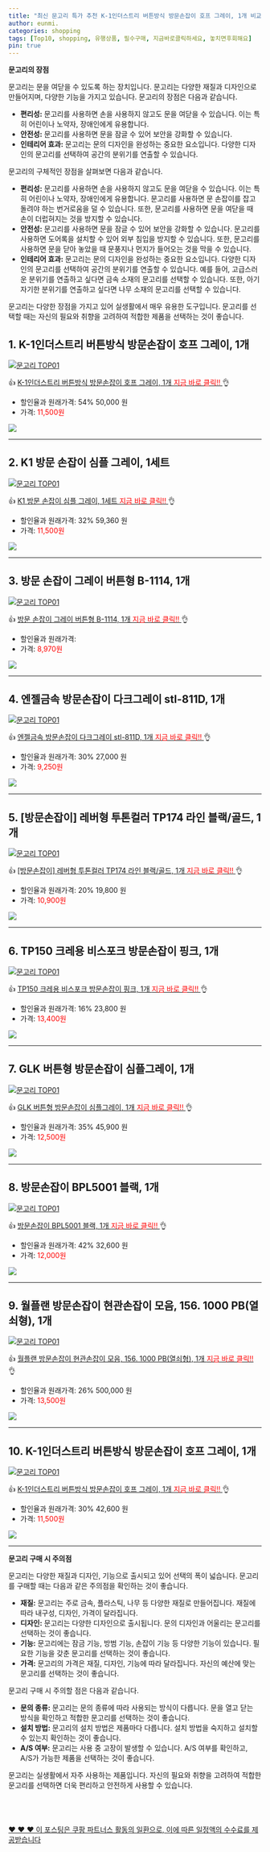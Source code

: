 ```yaml
---
title: "최신 문고리 특가 추천 K-1인더스트리 버튼방식 방문손잡이 호프 그레이, 1개 비교 장점"
author: eunmi.
categories: shopping
tags: [Top10, shopping, 유행상품, 필수구매, 지금바로클릭하세요, 놓치면후회해요]
pin: true
---
```

**문고리의 장점**

문고리는 문을 여닫을 수 있도록 하는 장치입니다. 문고리는 다양한 재질과 디자인으로 만들어지며, 다양한 기능을 가지고 있습니다. 문고리의 장점은 다음과 같습니다.

* **편리성:** 문고리를 사용하면 손을 사용하지 않고도 문을 여닫을 수 있습니다. 이는 특히 어린이나 노약자, 장애인에게 유용합니다.
* **안전성:** 문고리를 사용하면 문을 잠글 수 있어 보안을 강화할 수 있습니다.
* **인테리어 효과:** 문고리는 문의 디자인을 완성하는 중요한 요소입니다. 다양한 디자인의 문고리를 선택하여 공간의 분위기를 연출할 수 있습니다.

문고리의 구체적인 장점을 살펴보면 다음과 같습니다.

* **편리성:** 문고리를 사용하면 손을 사용하지 않고도 문을 여닫을 수 있습니다. 이는 특히 어린이나 노약자, 장애인에게 유용합니다. 문고리를 사용하면 문 손잡이를 잡고 돌려야 하는 번거로움을 덜 수 있습니다. 또한, 문고리를 사용하면 문을 여닫을 때 손이 더럽혀지는 것을 방지할 수 있습니다.
* **안전성:** 문고리를 사용하면 문을 잠글 수 있어 보안을 강화할 수 있습니다. 문고리를 사용하면 도어록을 설치할 수 있어 외부 침입을 방지할 수 있습니다. 또한, 문고리를 사용하면 문을 닫아 놓았을 때 문풍지나 먼지가 들어오는 것을 막을 수 있습니다.
* **인테리어 효과:** 문고리는 문의 디자인을 완성하는 중요한 요소입니다. 다양한 디자인의 문고리를 선택하여 공간의 분위기를 연출할 수 있습니다. 예를 들어, 고급스러운 분위기를 연출하고 싶다면 금속 소재의 문고리를 선택할 수 있습니다. 또한, 아기자기한 분위기를 연출하고 싶다면 나무 소재의 문고리를 선택할 수 있습니다.

문고리는 다양한 장점을 가지고 있어 실생활에서 매우 유용한 도구입니다. 문고리를 선택할 때는 자신의 필요와 취향을 고려하여 적합한 제품을 선택하는 것이 좋습니다.

   

## 1. K-1인더스트리 버튼방식 방문손잡이 호프 그레이, 1개

[![문고리 TOP01](https://thumbnail7.coupangcdn.com/thumbnails/remote/230x230ex/image/retail/images/2518012263379510-16bef69c-fa88-4bce-ac24-66554fa163e6.jpg)](https://link.coupang.com/re/AFFSDP?lptag=AF3617701&subid=GithubCoopas&pageKey=1175382107&traceid=V0-153&itemId=2154072063&vendorItemId=70152352732)


👍 [K-1인더스트리 버튼방식 방문손잡이 호프 그레이, 1개 <font color=red> 지금 바로 클릭!! </font> ](https://link.coupang.com/re/AFFSDP?lptag=AF3617701&subid=GithubCoopas&pageKey=1175382107&traceid=V0-153&itemId=2154072063&vendorItemId=70152352732) 👌 


- 할인율과 원래가격: 54%  50,000   원
- 가격: <span style='color:red'>11,500원</span>

[![](/discount_price.png)](https://link.coupang.com/re/AFFSDP?lptag=AF3617701&subid=GithubCoopas&pageKey=1175382107&traceid=V0-153&itemId=2154072063&vendorItemId=70152352732)

---


   

## 2. K1 방문 손잡이 심플 그레이, 1세트

[![문고리 TOP01](https://thumbnail8.coupangcdn.com/thumbnails/remote/230x230ex/image/retail/images/4274032256525022-eb2b7041-eb98-453c-b81b-6c24f3d9fe1c.jpg)](https://link.coupang.com/re/AFFSDP?lptag=AF3617701&subid=GithubCoopas&pageKey=200199075&traceid=V0-153&itemId=580995898&vendorItemId=4522639496)


👍 [K1 방문 손잡이 심플 그레이, 1세트 <font color=red> 지금 바로 클릭!! </font> ](https://link.coupang.com/re/AFFSDP?lptag=AF3617701&subid=GithubCoopas&pageKey=200199075&traceid=V0-153&itemId=580995898&vendorItemId=4522639496) 👌 


- 할인율과 원래가격: 32%  59,360   원
- 가격: <span style='color:red'>11,500원</span>

[![](/discount_price.png)](https://link.coupang.com/re/AFFSDP?lptag=AF3617701&subid=GithubCoopas&pageKey=200199075&traceid=V0-153&itemId=580995898&vendorItemId=4522639496)

---


   

## 3. 방문 손잡이 그레이 버튼형 B-1114, 1개

[![문고리 TOP01](https://thumbnail10.coupangcdn.com/thumbnails/remote/230x230ex/image/retail/images/2517946022043387-22c09cd5-2795-4bf0-adc6-41a9f9c5d8e0.jpg)](https://link.coupang.com/re/AFFSDP?lptag=AF3617701&subid=GithubCoopas&pageKey=5399436804&traceid=V0-153&itemId=8074082323&vendorItemId=75362465979)


👍 [방문 손잡이 그레이 버튼형 B-1114, 1개 <font color=red> 지금 바로 클릭!! </font> ](https://link.coupang.com/re/AFFSDP?lptag=AF3617701&subid=GithubCoopas&pageKey=5399436804&traceid=V0-153&itemId=8074082323&vendorItemId=75362465979) 👌 


- 할인율과 원래가격: 
- 가격: <span style='color:red'>8,970원</span>

[![](/discount_price.png)](https://link.coupang.com/re/AFFSDP?lptag=AF3617701&subid=GithubCoopas&pageKey=5399436804&traceid=V0-153&itemId=8074082323&vendorItemId=75362465979)

---


   

## 4. 엔젤금속 방문손잡이 다크그레이 stl-811D, 1개

[![문고리 TOP01](https://thumbnail6.coupangcdn.com/thumbnails/remote/230x230ex/image/retail/images/2021/04/06/12/9/d82e5cac-c3ee-4fdf-a0c4-d84af07785eb.jpg)](https://link.coupang.com/re/AFFSDP?lptag=AF3617701&subid=GithubCoopas&pageKey=2087516486&traceid=V0-153&itemId=3545917207&vendorItemId=74943849437)


👍 [엔젤금속 방문손잡이 다크그레이 stl-811D, 1개 <font color=red> 지금 바로 클릭!! </font> ](https://link.coupang.com/re/AFFSDP?lptag=AF3617701&subid=GithubCoopas&pageKey=2087516486&traceid=V0-153&itemId=3545917207&vendorItemId=74943849437) 👌 


- 할인율과 원래가격: 30%  27,000   원
- 가격: <span style='color:red'>9,250원</span>

[![](/discount_price.png)](https://link.coupang.com/re/AFFSDP?lptag=AF3617701&subid=GithubCoopas&pageKey=2087516486&traceid=V0-153&itemId=3545917207&vendorItemId=74943849437)

---


   

## 5. [방문손잡이] 레버형 투톤컬러 TP174 라인 블랙/골드, 1개

[![문고리 TOP01](https://thumbnail10.coupangcdn.com/thumbnails/remote/230x230ex/image/vendor_inventory/a066/c6f1281d9a25d889fbd53729979293706d7025bc4f3f17164728eb986943.png)](https://link.coupang.com/re/AFFSDP?lptag=AF3617701&subid=GithubCoopas&pageKey=6215092919&traceid=V0-153&itemId=12408261651&vendorItemId=79677732180)


👍 [[방문손잡이] 레버형 투톤컬러 TP174 라인 블랙/골드, 1개 <font color=red> 지금 바로 클릭!! </font> ](https://link.coupang.com/re/AFFSDP?lptag=AF3617701&subid=GithubCoopas&pageKey=6215092919&traceid=V0-153&itemId=12408261651&vendorItemId=79677732180) 👌 


- 할인율과 원래가격: 20%  19,800   원
- 가격: <span style='color:red'>10,900원</span>

[![](/discount_price.png)](https://link.coupang.com/re/AFFSDP?lptag=AF3617701&subid=GithubCoopas&pageKey=6215092919&traceid=V0-153&itemId=12408261651&vendorItemId=79677732180)

---


   

## 6. TP150 크레용 비스포크 방문손잡이 핑크, 1개

[![문고리 TOP01](https://thumbnail7.coupangcdn.com/thumbnails/remote/230x230ex/image/vendor_inventory/0405/67c90d6d32209f5b1d4330420638fd98256387fa87c727f71a84334eb87c.png)](https://link.coupang.com/re/AFFSDP?lptag=AF3617701&subid=GithubCoopas&pageKey=6306449731&traceid=V0-153&itemId=13066155366&vendorItemId=80328606330)


👍 [TP150 크레용 비스포크 방문손잡이 핑크, 1개 <font color=red> 지금 바로 클릭!! </font> ](https://link.coupang.com/re/AFFSDP?lptag=AF3617701&subid=GithubCoopas&pageKey=6306449731&traceid=V0-153&itemId=13066155366&vendorItemId=80328606330) 👌 


- 할인율과 원래가격: 16%  23,800   원
- 가격: <span style='color:red'>13,400원</span>

[![](/discount_price.png)](https://link.coupang.com/re/AFFSDP?lptag=AF3617701&subid=GithubCoopas&pageKey=6306449731&traceid=V0-153&itemId=13066155366&vendorItemId=80328606330)

---


   

## 7. GLK 버튼형 방문손잡이 심플그레이, 1개

[![문고리 TOP01](https://thumbnail7.coupangcdn.com/thumbnails/remote/230x230ex/image/retail/images/2603601629492814-1ccb9caa-9575-4705-a54a-d46dda71cc69.jpg)](https://link.coupang.com/re/AFFSDP?lptag=AF3617701&subid=GithubCoopas&pageKey=62294729&traceid=V0-153&itemId=212689862&vendorItemId=70866731324)


👍 [GLK 버튼형 방문손잡이 심플그레이, 1개 <font color=red> 지금 바로 클릭!! </font> ](https://link.coupang.com/re/AFFSDP?lptag=AF3617701&subid=GithubCoopas&pageKey=62294729&traceid=V0-153&itemId=212689862&vendorItemId=70866731324) 👌 


- 할인율과 원래가격: 35%  45,900   원
- 가격: <span style='color:red'>12,500원</span>

[![](/discount_price.png)](https://link.coupang.com/re/AFFSDP?lptag=AF3617701&subid=GithubCoopas&pageKey=62294729&traceid=V0-153&itemId=212689862&vendorItemId=70866731324)

---


   

## 8. 방문손잡이 BPL5001 블랙, 1개

[![문고리 TOP01](https://thumbnail7.coupangcdn.com/thumbnails/remote/230x230ex/image/retail/images/5168591851230102-170ac25a-662c-48c2-a82c-ed7fb1243f98.png)](https://link.coupang.com/re/AFFSDP?lptag=AF3617701&subid=GithubCoopas&pageKey=6701989291&traceid=V0-153&itemId=15527234193&vendorItemId=3002247392)


👍 [방문손잡이 BPL5001 블랙, 1개 <font color=red> 지금 바로 클릭!! </font> ](https://link.coupang.com/re/AFFSDP?lptag=AF3617701&subid=GithubCoopas&pageKey=6701989291&traceid=V0-153&itemId=15527234193&vendorItemId=3002247392) 👌 


- 할인율과 원래가격: 42%  32,600   원
- 가격: <span style='color:red'>12,000원</span>

[![](/discount_price.png)](https://link.coupang.com/re/AFFSDP?lptag=AF3617701&subid=GithubCoopas&pageKey=6701989291&traceid=V0-153&itemId=15527234193&vendorItemId=3002247392)

---


   

## 9. 월플랜 방문손잡이 현관손잡이 모음, 156. 1000 PB(열쇠형), 1개

[![문고리 TOP01](https://thumbnail9.coupangcdn.com/thumbnails/remote/230x230ex/image/vendor_inventory/4138/abc73271f4b96eea03e67ed5d0ecc976c75f6e7b7ff9176ef5365c140fb4.jpg)](https://link.coupang.com/re/AFFSDP?lptag=AF3617701&subid=GithubCoopas&pageKey=6270861159&traceid=V0-153&itemId=12823284469&vendorItemId=80089093318)


👍 [월플랜 방문손잡이 현관손잡이 모음, 156. 1000 PB(열쇠형), 1개 <font color=red> 지금 바로 클릭!! </font> ](https://link.coupang.com/re/AFFSDP?lptag=AF3617701&subid=GithubCoopas&pageKey=6270861159&traceid=V0-153&itemId=12823284469&vendorItemId=80089093318) 👌 


- 할인율과 원래가격: 26%  500,000   원
- 가격: <span style='color:red'>13,500원</span>

[![](/discount_price.png)](https://link.coupang.com/re/AFFSDP?lptag=AF3617701&subid=GithubCoopas&pageKey=6270861159&traceid=V0-153&itemId=12823284469&vendorItemId=80089093318)

---


   

## 10. K-1인더스트리 버튼방식 방문손잡이 호프 그레이, 1개

[![문고리 TOP01](https://thumbnail7.coupangcdn.com/thumbnails/remote/230x230ex/image/retail/images/2518012263379510-16bef69c-fa88-4bce-ac24-66554fa163e6.jpg)](https://link.coupang.com/re/AFFSDP?lptag=AF3617701&subid=GithubCoopas&pageKey=1175382107&traceid=V0-153&itemId=2154072063&vendorItemId=70152352732)


👍 [K-1인더스트리 버튼방식 방문손잡이 호프 그레이, 1개 <font color=red> 지금 바로 클릭!! </font> ](https://link.coupang.com/re/AFFSDP?lptag=AF3617701&subid=GithubCoopas&pageKey=1175382107&traceid=V0-153&itemId=2154072063&vendorItemId=70152352732) 👌 


- 할인율과 원래가격: 30%  42,600   원
- 가격: <span style='color:red'>11,500원</span>

[![](/discount_price.png)](https://link.coupang.com/re/AFFSDP?lptag=AF3617701&subid=GithubCoopas&pageKey=1175382107&traceid=V0-153&itemId=2154072063&vendorItemId=70152352732)

---
**문고리 구매 시 주의점**

문고리는 다양한 재질과 디자인, 기능으로 출시되고 있어 선택의 폭이 넓습니다. 문고리를 구매할 때는 다음과 같은 주의점을 확인하는 것이 좋습니다.

* **재질:** 문고리는 주로 금속, 플라스틱, 나무 등 다양한 재질로 만들어집니다. 재질에 따라 내구성, 디자인, 가격이 달라집니다.
* **디자인:** 문고리는 다양한 디자인으로 출시됩니다. 문의 디자인과 어울리는 문고리를 선택하는 것이 좋습니다.
* **기능:** 문고리에는 잠금 기능, 방범 기능, 손잡이 기능 등 다양한 기능이 있습니다. 필요한 기능을 갖춘 문고리를 선택하는 것이 좋습니다.
* **가격:** 문고리의 가격은 재질, 디자인, 기능에 따라 달라집니다. 자신의 예산에 맞는 문고리를 선택하는 것이 좋습니다.

문고리 구매 시 주의할 점은 다음과 같습니다.

* **문의 종류:** 문고리는 문의 종류에 따라 사용되는 방식이 다릅니다. 문을 열고 닫는 방식을 확인하고 적합한 문고리를 선택하는 것이 좋습니다.
* **설치 방법:** 문고리의 설치 방법은 제품마다 다릅니다. 설치 방법을 숙지하고 설치할 수 있는지 확인하는 것이 좋습니다.
* **A/S 여부:** 문고리는 사용 중 고장이 발생할 수 있습니다. A/S 여부를 확인하고, A/S가 가능한 제품을 선택하는 것이 좋습니다.

문고리는 실생활에서 자주 사용하는 제품입니다. 자신의 필요와 취향을 고려하여 적합한 문고리를 선택하면 더욱 편리하고 안전하게 사용할 수 있습니다.<br><br><br><br><br> [ ❤ ❤ ❤ 이 포스팅은 쿠팡 파트너스 활동의 일환으로, 이에 따른 일정액의 수수료를 제공받습니다](https://link.coupang.com/a/bcEFyh)